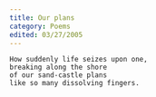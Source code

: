 ```yaml
---
title: Our plans
category: Poems
edited: 03/27/2005
---
```


    How suddenly life seizes upon one,
    breaking along the shore
    of our sand-castle plans
    like so many dissolving fingers.


